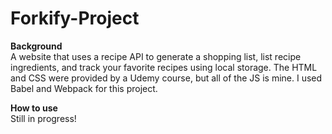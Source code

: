 # Forkify-Project
<b>Background</b><br>
A website that uses a recipe API to generate a shopping list, list recipe ingredients, and track your favorite recipes using local storage. The HTML and CSS were provided by a Udemy course, but all of the JS is mine. I used Babel and Webpack for this project.

<b>How to use</b><br>
Still in progress!
